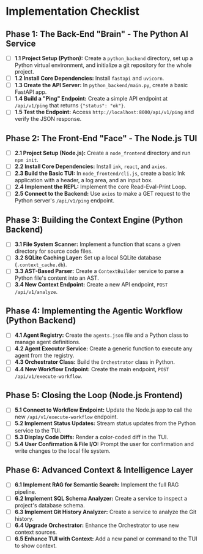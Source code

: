 # Implementation Checklist

## Phase 1: The Back-End "Brain" - The Python AI Service
- [ ] **1.1 Project Setup (Python):** Create a `python_backend` directory, set up a Python virtual environment, and initialize a git repository for the whole project.
- [ ] **1.2 Install Core Dependencies:** Install `fastapi` and `uvicorn`.
- [ ] **1.3 Create the API Server:** In `python_backend/main.py`, create a basic FastAPI app.
- [ ] **1.4 Build a "Ping" Endpoint:** Create a simple API endpoint at `/api/v1/ping` that returns `{"status": "ok"}`.
- [ ] **1.5 Test the Endpoint:** Access `http://localhost:8000/api/v1/ping` and verify the JSON response.

## Phase 2: The Front-End "Face" - The Node.js TUI
- [ ] **2.1 Project Setup (Node.js):** Create a `node_frontend` directory and run `npm init`.
- [ ] **2.2 Install Core Dependencies:** Install `ink`, `react`, and `axios`.
- [ ] **2.3 Build the Basic TUI:** In `node_frontend/cli.js`, create a basic Ink application with a header, a log area, and an input box.
- [ ] **2.4 Implement the REPL:** Implement the core Read-Eval-Print Loop.
- [ ] **2.5 Connect to the Backend:** Use `axios` to make a GET request to the Python server's `/api/v1/ping` endpoint.

## Phase 3: Building the Context Engine (Python Backend)
- [ ] **3.1 File System Scanner:** Implement a function that scans a given directory for source code files.
- [ ] **3.2 SQLite Caching Layer:** Set up a local SQLite database (`.context_cache.db`).
- [ ] **3.3 AST-Based Parser:** Create a `ContextBuilder` service to parse a Python file's content into an AST.
- [ ] **3.4 New Context Endpoint:** Create a new API endpoint, `POST /api/v1/analyze`.

## Phase 4: Implementing the Agentic Workflow (Python Backend)
- [ ] **4.1 Agent Registry:** Create the `agents.json` file and a Python class to manage agent definitions.
- [ ] **4.2 Agent Executor Service:** Create a generic function to execute any agent from the registry.
- [ ] **4.3 Orchestrator Class:** Build the `Orchestrator` class in Python.
- [ ] **4.4 New Workflow Endpoint:** Create the main endpoint, `POST /api/v1/execute-workflow`.

## Phase 5: Closing the Loop (Node.js Frontend)
- [ ] **5.1 Connect to Workflow Endpoint:** Update the Node.js app to call the new `/api/v1/execute-workflow` endpoint.
- [ ] **5.2 Implement Status Updates:** Stream status updates from the Python service to the TUI.
- [ ] **5.3 Display Code Diffs:** Render a color-coded diff in the TUI.
- [ ] **5.4 User Confirmation & File I/O:** Prompt the user for confirmation and write changes to the local file system.

## Phase 6: Advanced Context & Intelligence Layer
- [ ] **6.1 Implement RAG for Semantic Search:** Implement the full RAG pipeline.
- [ ] **6.2 Implement SQL Schema Analyzer:** Create a service to inspect a project's database schema.
- [ ] **6.3 Implement Git History Analyzer:** Create a service to analyze the Git history.
- [ ] **6.4 Upgrade Orchestrator:** Enhance the Orchestrator to use new context sources.
- [ ] **6.5 Enhance TUI with Context:** Add a new panel or command to the TUI to show context.
